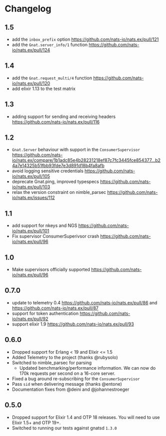 # Changelog

## 1.5

* add the `inbox_prefix` option https://github.com/nats-io/nats.ex/pull/121
* add the `Gnat.server_info/1` function https://github.com/nats-io/nats.ex/pull/124

## 1.4

* add the `Gnat.request_multi/4` function https://github.com/nats-io/nats.ex/pull/120
* add elixir 1.13 to the test matrix

## 1.3

* adding support for sending and receiving headers https://github.com/nats-io/nats.ex/pull/116

## 1.2

* `Gnat.Server` behaviour with support in the `ConsumerSupervisor` https://github.com/nats-io/nats.ex/compare/1b1adc85e4b28231218ef87c7fc3445fce854377...b24a7e14325b51fbb93fde7e3d891d18b4fa8afb
* avoid logging sensitive credentials https://github.com/nats-io/nats.ex/pull/105
* deprecate Gnat.ping, improved typespecs https://github.com/nats-io/nats.ex/pull/103 
* relax the version constraint on nimble_parsec https://github.com/nats-io/nats.ex/issues/112

## 1.1

* add support for nkeys and NGS https://github.com/nats-io/nats.ex/pull/101
* Fix supervisor ConsumerSuperivsor crash https://github.com/nats-io/nats.ex/pull/96

## 1.0

* Make supervisors officially supported https://github.com/nats-io/nats.ex/pull/96

## 0.7.0

* update to telemetry 0.4 https://github.com/nats-io/nats.ex/pull/86 and https://github.com/nats-io/nats.ex/pull/87
* support for token authentication https://github.com/nats-io/nats.ex/pull/92
* support elixir 1.9 https://github.com/nats-io/nats.ex/pull/93

## 0.6.0

* Dropped support for Erlang < 19 and Elixir <= 1.5
* Added Telemetry to the project (thanks @rubysolo)
* Switched to nimble_parsec for parsing
  * Updated benchmarking/performance information. We can now do 170k requests per second on a 16-core server.
* Fixed a bug around re-subscribing for the `ConsumerSupervisor`
* Pass `sid` when delivering message (thanks @entone)
* Documentation fixes from @deini and @johannestroeger

## 0.5.0

* Dropped support for Elixir 1.4 and OTP 18 releases. You will need to use Elixir 1.5+ and OTP 19+.
* Switched to running our tests against gnatsd `1.3.0`
